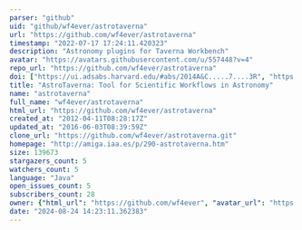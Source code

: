 ```yaml
---
parser: "github"
uid: "github/wf4ever/astrotaverna"
url: "https://github.com/wf4ever/astrotaverna"
timestamp: "2022-07-17 17:24:11.420323"
description: "Astronomy plugins for Taverna Workbench"
avatar: "https://avatars.githubusercontent.com/u/557448?v=4"
repo_url: "https://github.com/wf4ever/astrotaverna"
doi: ["https://ui.adsabs.harvard.edu/#abs/2014A&C.....7....3R", "https://ui.adsabs.harvard.edu/abs/2013ascl.soft07007G/abstract"]
title: "AstroTaverna: Tool for Scientific Workflows in Astronomy"
name: "astrotaverna"
full_name: "wf4ever/astrotaverna"
html_url: "https://github.com/wf4ever/astrotaverna"
created_at: "2012-04-11T08:28:17Z"
updated_at: "2016-06-03T08:39:59Z"
clone_url: "https://github.com/wf4ever/astrotaverna.git"
homepage: "http://amiga.iaa.es/p/290-astrotaverna.htm"
size: 139673
stargazers_count: 5
watchers_count: 5
language: "Java"
open_issues_count: 5
subscribers_count: 28
owner: {"html_url": "https://github.com/wf4ever", "avatar_url": "https://avatars.githubusercontent.com/u/557448?v=4", "login": "wf4ever", "type": "Organization"}
date: "2024-08-24 14:23:11.362383"
---
```

